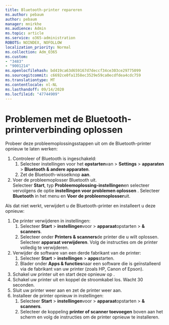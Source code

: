 ```yaml
---
title: Bluetooth-printer repareren
ms.author: pebaum
author: pebaum
manager: mnirkhe
ms.audience: Admin
ms.topic: article
ms.service: o365-administration
ROBOTS: NOINDEX, NOFOLLOW
localization_priority: Normal
ms.collection: Adm_O365
ms.custom:
- "3483"
- "9001214"
ms.openlocfilehash: bd419ca63d659167d7deccf34ce303ce29775099
ms.sourcegitcommit: c6692ce0fa1358ec3529e59ca0ecdfdea4cdc759
ms.translationtype: MT
ms.contentlocale: nl-NL
ms.lasthandoff: 09/14/2020
ms.locfileid: "47744909"
---
```

# <a name="fix-bluetooth-printer-connection-issues"></a>Problemen met de Bluetooth-printerverbinding oplossen

Probeer deze probleemoplossingsstappen uit om de Bluetooth-printer opnieuw te laten werken:


1. Controleer of Bluetooth is ingeschakeld:
    1. Selecteer instellingen voor het **opstarten**van  >  **Settings**  >  **apparaten**  >  **Bluetooth & andere apparaten**.
    2. Zet de Bluetooth-wisselknop **aan**.
2. Voer de probleemoplosser Bluetooth uit. <br>
    Selecteer **Start**, typ **Probleemoplossing-instellingen**en selecteer vervolgens de optie **instellingen voor problemen oplossen** . Selecteer **Bluetooth** in het menu en **Voer de probleemoplosser**uit.

Als dat niet werkt, verwijdert u de Bluetooth-printer en installeert u deze opnieuw:

1. De printer verwijderen in instellingen:
    1. Selecteer **Start**  >  **instellingen**voor  >  **apparaat**opstarten  >  **& scanners**.
    2. Selecteer onder **Printers & scanners**de printer die u wilt oplossen. Selecteer **apparaat verwijderen**. Volg de instructies om de printer volledig te verwijderen.
2. Verwijder de software van een derde fabrikant van de printer:
    1. Selecteer **Start**  >  **instellingen**  >  **apps**starten.
    2. Blader onder **Apps & functies**naar een software die is geïnstalleerd via de fabrikant van uw printer (zoals HP, Canon of Epson).
3.  Schakel uw printer uit en start deze opnieuw op .
   1. Schakel uw printer uit en koppel de stroomkabel los. Wacht 30 seconden. 
   2. Sluit uw printer weer aan en zet de printer weer aan.
4. Installeer de printer opnieuw in instellingen:
    1. Selecteer **Start**  >  **instellingen**voor  >  **apparaat**opstarten  >  **& scanners**.
    2. Selecteer de koppeling **printer of scanner toevoegen** boven aan het scherm en volg de instructies om de printer opnieuw te installeren.
